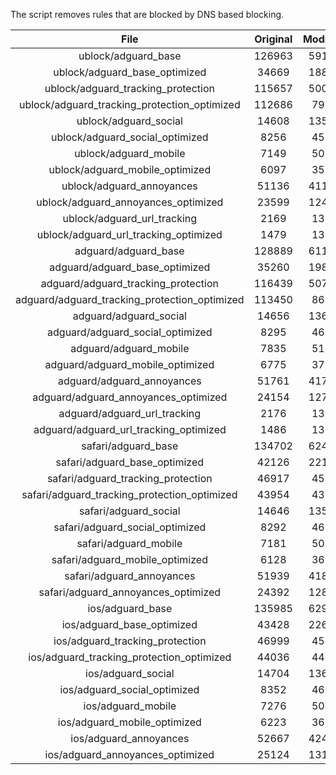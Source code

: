 The script removes rules that are blocked by DNS based blocking.


| File | Original | Modified |
|:----:|:-----:|:-----:|
| ublock/adguard_base | 126963 | 59191 |
| ublock/adguard_base_optimized | 34669 | 18812 |
| ublock/adguard_tracking_protection | 115657 | 50044 |
| ublock/adguard_tracking_protection_optimized | 112686 | 7914 |
| ublock/adguard_social | 14608 | 13555 |
| ublock/adguard_social_optimized | 8256 | 4585 |
| ublock/adguard_mobile | 7149 | 5017 |
| ublock/adguard_mobile_optimized | 6097 | 3580 |
| ublock/adguard_annoyances | 51136 | 41151 |
| ublock/adguard_annoyances_optimized | 23599 | 12488 |
| ublock/adguard_url_tracking | 2169 | 1320 |
| ublock/adguard_url_tracking_optimized | 1479 | 1317 |
| adguard/adguard_base | 128889 | 61186 |
| adguard/adguard_base_optimized | 35260 | 19832 |
| adguard/adguard_tracking_protection | 116439 | 50771 |
| adguard/adguard_tracking_protection_optimized | 113450 | 8628 |
| adguard/adguard_social | 14656 | 13610 |
| adguard/adguard_social_optimized | 8295 | 4628 |
| adguard/adguard_mobile | 7835 | 5197 |
| adguard/adguard_mobile_optimized | 6775 | 3753 |
| adguard/adguard_annoyances | 51761 | 41710 |
| adguard/adguard_annoyances_optimized | 24154 | 12785 |
| adguard/adguard_url_tracking | 2176 | 1327 |
| adguard/adguard_url_tracking_optimized | 1486 | 1324 |
| safari/adguard_base | 134702 | 62462 |
| safari/adguard_base_optimized | 42126 | 22108 |
| safari/adguard_tracking_protection | 46917 | 4539 |
| safari/adguard_tracking_protection_optimized | 43954 | 4396 |
| safari/adguard_social | 14646 | 13594 |
| safari/adguard_social_optimized | 8292 | 4615 |
| safari/adguard_mobile | 7181 | 5053 |
| safari/adguard_mobile_optimized | 6128 | 3610 |
| safari/adguard_annoyances | 51939 | 41812 |
| safari/adguard_annoyances_optimized | 24392 | 12864 |
| ios/adguard_base | 135985 | 62966 |
| ios/adguard_base_optimized | 43428 | 22611 |
| ios/adguard_tracking_protection | 46999 | 4547 |
| ios/adguard_tracking_protection_optimized | 44036 | 4404 |
| ios/adguard_social | 14704 | 13626 |
| ios/adguard_social_optimized | 8352 | 4629 |
| ios/adguard_mobile | 7276 | 5097 |
| ios/adguard_mobile_optimized | 6223 | 3651 |
| ios/adguard_annoyances | 52667 | 42435 |
| ios/adguard_annoyances_optimized | 25124 | 13172 |